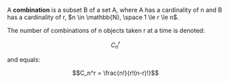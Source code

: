 A **combination** is a subset B of a set A, where A has a cardinality of n and B has a cardinality of r, $n \in \mathbb{N}, \space 1 \le r \le n$.

The number of combinations of n objects taken r at a time is denoted:

$$C_n^r$$

and equals:

$$C_n^r = \frac{n!}{r!(n-r)!}$$
